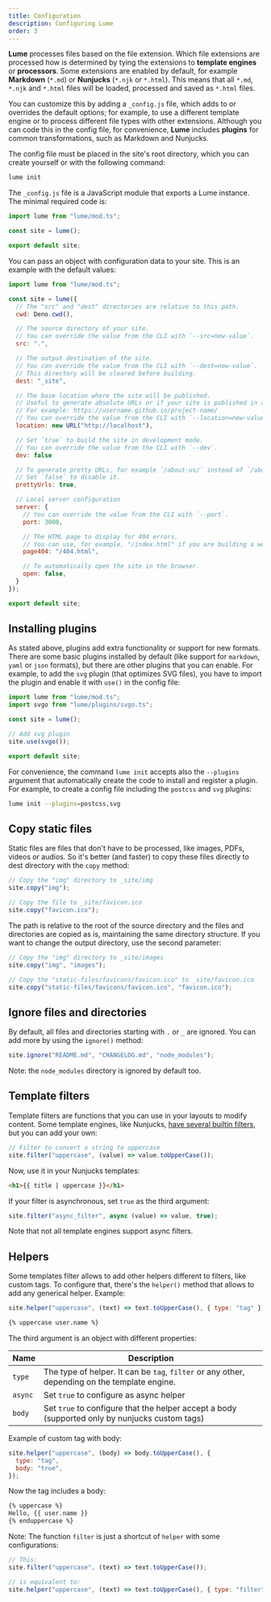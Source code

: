 ```yaml
---
title: Configuration
description: Configuring Lume
order: 3
---
```


**Lume** processes files based on the file extension. Which file extensions are
processed how is determined by tying the extensions to **template engines** or
**processors**. Some extensions are enabled by default, for example **Markdown**
(`*.md`) or **Nunjucks** (`*.njk` or `*.html`). This means that all `*.md`,
`*.njk` and `*.html` files will be loaded, processed and saved as `*.html`
files.

You can customize this by adding a `_config.js` file, which adds to or overrides
the default options; for example, to use a different template engine or to
process different file types with other extensions. Although you can code this
in the config file, for convenience, **Lume** includes **plugins** for common
transformations, such as Markdown and Nunjucks.

The config file must be placed in the site's root directory, which you can
create yourself or with the following command:

```sh
lume init
```

The `_config.js` file is a JavaScript module that exports a Lume instance. The
minimal required code is:

```js
import lume from "lume/mod.ts";

const site = lume();

export default site;
```

You can pass an object with configuration data to your site. This is an example
with the default values:

```js
import lume from "lume/mod.ts";

const site = lume({
  // The "src" and "dest" directories are relative to this path.
  cwd: Deno.cwd(),

  // The source directory of your site.
  // You can override the value from the CLI with `--src=new-value`.
  src: ".",

  // The output destination of the site.
  // You can override the value from the CLI with `--dest=new-value`.
  // This directory will be cleared before building.
  dest: "_site",

  // The base location where the site will be published.
  // Useful to generate absolute URLs or if your site is published in a subdirectory.
  // For example: https://username.github.io/project-name/
  // You can override the value from the CLI with `--location=new-value`.
  location: new URL("http://localhost"),

  // Set `true` to build the site in development mode.
  // You can override the value from the CLI with `--dev`.
  dev: false

  // To generate pretty URLs, for example `/about-us/` instead of `/about-us.html`.
  // Set `false` to disable it.
  prettyUrls: true,

  // Local server configuration
  server: {
    // You can override the value from the CLI with `--port`.
    port: 3000,

    // The HTML page to display for 404 errors.
    // You can use, for example, "/index.html" if you are building a web app with dynamic URLs.
    page404: "/404.html",

    // To automatically open the site in the browser.
    open: false,
  }
});

export default site;
```

## Installing plugins

As stated above, plugins add extra functionality or support for new formats.
There are some basic plugins installed by default (like support for `markdown`,
`yaml` or `json` formats), but there are other plugins that you can enable. For
example, to add the `svg` plugin (that optimizes SVG files), you have to import
the plugin and enable it with `use()` in the config file:

```js
import lume from "lume/mod.ts";
import svgo from "lume/plugins/svgo.ts";

const site = lume();

// Add svg plugin
site.use(svgo());

export default site;
```

For convenience, the command `lume init` accepts also the `--plugins` argument
that automatically create the code to install and register a plugin. For
example, to create a config file including the `postcss` and `svg` plugins:

```sh
lume init --plugins=postcss,svg
```

## Copy static files

Static files are files that don't have to be processed, like images, PDFs,
videos or audios. So it's better (and faster) to copy these files directly to
dest directory with the `copy` method:

```js
// Copy the "img" directory to _site/img
site.copy("img");

// Copy the file to _site/favicon.ico
site.copy("favicon.ico");
```

The path is relative to the root of the source directory and the files and
directories are copied as is, maintaining the same directory structure. If you
want to change the output directory, use the second parameter:

```js
// Copy the "img" directory to _site/images
site.copy("img", "images");

// Copy the "static-files/favicons/favicon.ico" to _site/favicon.ico
site.copy("static-files/favicons/favicon.ico", "favicon.ico");
```

## Ignore files and directories

By default, all files and directories starting with `.` or `_` are ignored. You
can add more by using the `ignore()` method:

```js
site.ignore("README.md", "CHANGELOG.md", "node_modules");
```

Note: the `node_modules` directory is ignored by default too.

## Template filters

Template filters are functions that you can use in your layouts to modify
content. Some template engines, like Nunjucks,
[have several builtin filters](https://mozilla.github.io/nunjucks/templating.html#builtin-filters),
but you can add your own:

```js
// Filter to convert a string to uppercase
site.filter("uppercase", (value) => value.toUpperCase());
```

Now, use it in your Nunjucks templates:

```html
<h1>{{ title | uppercase }}</h1>
```

If your filter is asynchronous, set `true` as the third argument:

```js
site.filter("async_filter", async (value) => value, true);
```

Note that not all template engines support async filters.

## Helpers

Some templates filter allows to add other helpers different to filters, like
custom tags. To configure that, there's the `helper()` method that allows to add
any generical helper. Example:

```js
site.helper("uppercase", (text) => text.toUpperCase(), { type: "tag" });
```

```html
{% uppercase user.name %}
```

The third argument is an object with different properties:

| Name    | Description                                                                                    |
| ------- | ---------------------------------------------------------------------------------------------- |
| `type`  | The type of helper. It can be `tag`, `filter` or any other, depending on the template engine.  |
| `async` | Set `true` to configure as async helper                                                        |
| `body`  | Set `true` to configure that the helper accept a body (supported only by nunjucks custom tags) |

Example of custom tag with body:

```js
site.helper("uppercase", (body) => body.toUpperCase(), {
  type: "tag",
  body: "true",
});
```

Now the tag includes a body:

```html
{% uppercase %}
Hello, {{ user.name }}
{% enduppercase %}
```

Note: The function `filter` is just a shortcut of `helper` with some
configurations:

```js
// This:
site.filter("uppercase", (text) => text.toUpperCase());

// is equivalent to:
site.helper("uppercase", (text) => text.toUpperCase(), { type: "filter" });
```
